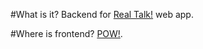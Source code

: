 #What is it?
Backend for [Real Talk!](https://github.com/AndreyMalykhin/RealTalk) web app.

#Where is frontend?
[POW!](https://github.com/AndreyMalykhin/RealTalkFront).

